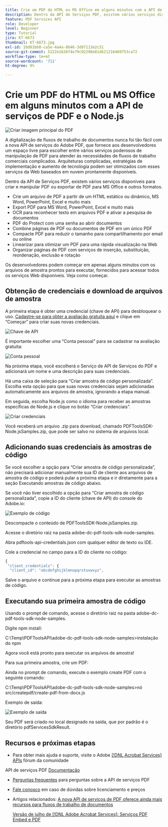 ```yaml
---
title: Crie um PDF do HTML ou MS Office em alguns minutos com a API de serviços de PDF e o Node.js
description: Dentro da API de Serviços PDF, existem vários serviços disponíveis para criar e manipular PDF ou exportar de PDF para MS Office e outros formatos
feature: PDF Services API
role: Developer
level: Beginner
type: Tutorial
jira: KT-6673
thumbnail: KT-6673.jpg
exl-id: 1bd01bb8-ca5e-4a4a-8646-3d97113e2c51
source-git-commit: 5222e1626f4e79c02298e81d621216469753ca72
workflow-type: tm+mt
source-wordcount: '711'
ht-degree: 0%

---
```


# Crie um PDF do HTML ou MS Office em alguns minutos com a API de serviços de PDF e o Node.js

![Criar imagem principal do PDF](assets/createpdffromhtml_hero.jpg)

A digitalização de fluxos de trabalho de documentos nunca foi tão fácil com a nova API de serviços do Adobe PDF, que fornece aos desenvolvedores um espaço livre para escolher entre vários serviços poderosos de manipulação de PDF para atender às necessidades de fluxos de trabalho comerciais complicados. Arquiteturas complicadas, estratégias de implementação e aumento de tecnologia podem ser otimizados com esses serviços da Web baseados em nuvem prontamente disponíveis.

Dentro da API de Serviços PDF, existem vários serviços disponíveis para criar e manipular PDF ou exportar de PDF para MS Office e outros formatos.

* Crie um arquivo de PDF a partir de um HTML estático ou dinâmico, MS Word, PowerPoint, Excel e muito mais
* Export PDF para MS Word, PowerPoint, Excel e muito mais
* OCR para reconhecer texto em arquivos PDF e ativar a pesquisa de documentos
* PDF do Protect com uma senha ao abrir documentos
* Combine páginas de PDF ou documentos de PDF em um único PDF
* Compacte PDF para reduzir o tamanho para compartilhamento por email ou online
* Linearizar para otimizar um PDF para uma rápida visualização na Web
* Organizar páginas de PDF com serviços de inserção, substituição, reordenação, exclusão e rotação

Os desenvolvedores podem começar em apenas alguns minutos com os arquivos de amostra prontos para executar, fornecidos para acessar todos os serviços Web disponíveis. Veja como começar.

## Obtenção de credenciais e download de arquivos de amostra

A primeira etapa é obter uma credencial (chave de API) para desbloquear o uso. [Cadastre-se para obter a avaliação gratuita aqui](https://www.adobe.com/go/dcsdks_credentials) e clique em “Começar” para criar suas novas credenciais.

![Chave de API](assets/apikey.png)

É importante escolher uma “Conta pessoal” para se cadastrar na avaliação gratuita:

![Conta pessoal](assets/personalaccount.png)

Na próxima etapa, você escolherá o Serviço de API de Serviços do PDF e adicionará um nome e uma descrição para suas credenciais.

Há uma caixa de seleção para “Criar amostra de código personalizada”. Escolha esta opção para que suas novas credenciais sejam adicionadas automaticamente aos arquivos de amostra, ignorando a etapa manual.

Em seguida, escolha Node.js como o idioma para receber as amostras específicas de Node.js e clique no botão “Criar credenciais”.

![Criar credenciais](assets/createcredentials.png)

Você receberá um arquivo .zip para download, chamado PDFToolsSDK-Node.jsSamples.zip, que pode ser salvo no sistema de arquivos local.

## Adicionando suas credenciais às amostras de código

Se você escolher a opção para “Criar amostra de código personalizada”, não precisará adicionar manualmente sua ID de cliente aos arquivos de amostra de código e poderá pular a próxima etapa e ir diretamente para a seção Executando amostras de código abaixo.

Se você não tiver escolhido a opção para “Criar amostra de código personalizada”, copie a ID do cliente (chave de API) do console do Adobe.io:

![Exemplo de código](assets/codesample.png)

Descompacte o conteúdo de PDFToolsSDK-Node.jsSamples.zip.

Acesse o diretório raiz na pasta adobe-dc-pdf-tools-sdk-node-samples.

Abra pdftools-api-credentials.json com qualquer editor de texto ou IDE.

Cole a credencial no campo para a ID do cliente no código:

```javascript
{
 "client_credentials": {
  "client_id": "abcdefghijklmnopqrstuvwxyz",
```

Salve o arquivo e continue para a próxima etapa para executar as amostras de código.

## Executando sua primeira amostra de código

Usando o prompt de comando, acesse o diretório raiz na pasta adobe-dc-pdf-tools-sdk-node-samples.

Digite npm install:

C:\Temp\PDFToolsAPI\adobe-dc-pdf-tools-sdk-node-samples>instalação do npm

Agora você está pronto para executar os arquivos de amostra!

Para sua primeira amostra, crie um PDF:

Ainda no prompt de comando, execute o exemplo create PDF com o seguinte comando:

C:\Temp\PDFToolsAPI\adobe-dc-pdf-tools-sdk-node-samples>nó src/createpdf/create-pdf-from-docx.js

Exemplo de saída:

![Exemplo de saída](assets/exampleoutput.png)

Seu PDF será criado no local designado na saída, que por padrão é o diretório pdfServicesSdkResult.

## Recursos e próximas etapas

* Para obter mais ajuda e suporte, visite o Adobe [[!DNL Acrobat Services] APIs](https://community.adobe.com/t5/document-cloud-sdk/bd-p/Document-Cloud-SDK?page=1&amp;sort=latest_replies&amp;filter=all) fórum da comunidade

API de serviços PDF [Documentação](https://www.adobe.com/go/pdftoolsapi_doc)

* [Perguntas frequentes](https://community.adobe.com/t5/document-cloud-sdk/faq-for-document-services-pdf-tools-api/m-p/10726197) para perguntas sobre a API de serviços PDF

* [Fale conosco](https://www.adobe.com/go/pdftoolsapi_requestform) em caso de dúvidas sobre licenciamento e preços

* Artigos relacionados:
  [A nova API de serviços de PDF oferece ainda mais recursos para fluxos de trabalho de documentos](https://community.adobe.com/t5/document-services-apis/new-pdf-tools-api-brings-more-capabilities-for-document-services/m-p/11294170)

  [Versão de julho de [!DNL Adobe Acrobat Services]: Serviços PDF Embed e PDF](https://medium.com/adobetech/july-release-of-adobe-document-services-pdf-embed-and-pdf-tools-17211bf7776d)
